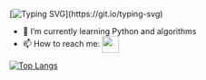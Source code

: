 [![Typing SVG](https://readme-typing-svg.herokuapp.com?font=Fira+Code&size=18&pause=1000&color=000000&width=500&lines=Hi!+I'm+Zukhra%2C+Computer+Science+student.)](https://git.io/typing-svg)

- 🌱 I’m currently learning Python and algorithms
- 📫 How to reach me: <a href="https://t.me/mskeleto"><img align='center' src='https://user-images.githubusercontent.com/83520969/168468570-a119a8da-3a2e-4846-ad6a-2d0bb4548946.png' width='30' height='30'></a>

[![Top Langs](https://github-readme-stats.vercel.app/api/top-langs/?username=shuygena&layout=compact&)](https://github.com/anuraghazra/github-readme-stats)
<!--
**shuygena/shuygena** is a ✨ _special_ ✨ repository because its `README.md` (this file) appears on your GitHub profile.

Here are some ideas to get you started:

- 🔭 I’m currently working on ...
- 🌱 I’m currently learning ...
- 👯 I’m looking to collaborate on ...
- 🤔 I’m looking for help with ...
- 💬 Ask me about ...
- 📫 How to reach me: ...
- 😄 Pronouns: ...
- ⚡ Fun fact: ...
-->
